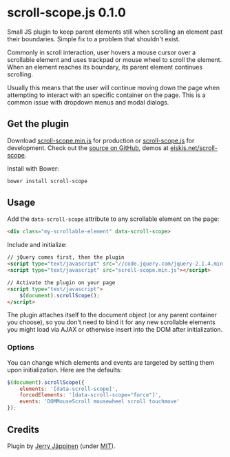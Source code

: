 
# scroll-scope.js 0.1.0

Small JS plugin to keep parent elements still when scrolling an element past their boundaries. Simple fix to a problem that shouldn't exist.

Commonly in scroll interaction, user hovers a mouse cursor over a scrollable element and uses trackpad or mouse wheel to scroll the element. When an element reaches its boundary, its parent element continues scrolling.

Usually this means that the user will continue moving down the page when attempting to interact with an specific container on the page. This is a common issue with dropdown menus and modal dialogs.



## Get the plugin

Download [scroll-scope.min.js](https://raw.githubusercontent.com/Eiskis/scroll-scope/master/scroll-scope.min.js) for production or [scroll-scope.js](https://raw.githubusercontent.com/Eiskis/scroll-scope/master/scroll-scope.js) for development. Check out the [source on GitHub](https://github.com/Eiskis/scroll-scope), demos at [eiskis.net/scroll-scope](http://eiskis.net/scroll-scope).

Install with Bower:

```sh
bower install scroll-scope
```



## Usage

Add the `data-scroll-scope` attribute to any scrollable element on the page:

```html
<div class="my-scrollable-element" data-scroll-scope>
```

Include and initialize:

```html
// jQuery comes first, then the plugin
<script type="text/javascript" src="//code.jquery.com/jquery-2.1.4.min.js"></script>
<script type="text/javascript" src="scroll-scope.min.js"></script>

// Activate the plugin on your page
<script type="text/javascript">
	$(document).scrollScope();
</script>
```

The plugin attaches itself to the document object (or any parent container you choose), so you don't need to bind it for any new scrollable elements you might load via AJAX or otherwise insert into the DOM after initialization.



### Options

You can change which elements and events are targeted by setting them upon initialization. Here are the defaults:

```js
$(document).scrollScope({
	elements: '[data-scroll-scope]',
	forcedElements: '[data-scroll-scope="force"]',
	events: 'DOMMouseScroll mousewheel scroll touchmove'
});
```



## Credits

Plugin by [Jerry Jäppinen](http://eiskis.net/) (under [MIT](https://github.com/Eiskis/scroll-scope/blob/master/LICENSE)).
